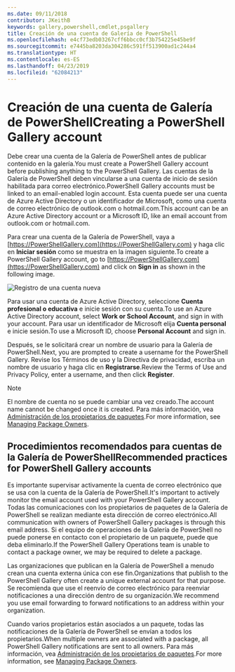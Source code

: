 ```yaml
---
ms.date: 09/11/2018
contributor: JKeithB
keywords: gallery,powershell,cmdlet,psgallery
title: Creación de una cuenta de Galería de PowerShell
ms.openlocfilehash: e4cf73edb03267cff6bbcc0cf3b754225e45be9f
ms.sourcegitcommit: e7445ba8203da304286c591ff513900ad1c244a4
ms.translationtype: HT
ms.contentlocale: es-ES
ms.lasthandoff: 04/23/2019
ms.locfileid: "62084213"
---
```

# <a name="creating-a-powershell-gallery-account"></a><span data-ttu-id="e3361-103">Creación de una cuenta de Galería de PowerShell</span><span class="sxs-lookup"><span data-stu-id="e3361-103">Creating a PowerShell Gallery account</span></span>

<span data-ttu-id="e3361-104">Debe crear una cuenta de la Galería de PowerShell antes de publicar contenido en la galería.</span><span class="sxs-lookup"><span data-stu-id="e3361-104">You must create a PowerShell Gallery account before publishing anything to the PowerShell Gallery.</span></span>
<span data-ttu-id="e3361-105">Las cuentas de la Galería de PowerShell deben vincularse a una cuenta de inicio de sesión habilitada para correo electrónico.</span><span class="sxs-lookup"><span data-stu-id="e3361-105">PowerShell Gallery accounts must be linked to an email-enabled login account.</span></span> <span data-ttu-id="e3361-106">Esta cuenta puede ser una cuenta de Azure Active Directory o un identificador de Microsoft, como una cuenta de correo electrónico de outlook.com o hotmail.com.</span><span class="sxs-lookup"><span data-stu-id="e3361-106">This account can be an Azure Active Directory account or a Microsoft ID, like an email account from outlook.com or hotmail.com.</span></span>

<span data-ttu-id="e3361-107">Para crear una cuenta de la Galería de PowerShell, vaya a [https://PowerShellGallery.com](https://PowerShellGallery.com) y haga clic en **Iniciar sesión** como se muestra en la imagen siguiente.</span><span class="sxs-lookup"><span data-stu-id="e3361-107">To create a PowerShell Gallery account, go to [https://PowerShellGallery.com](https://PowerShellGallery.com) and click on **Sign in** as shown in the following image.</span></span>

![Registro de una cuenta nueva](../../Images/CreateAccount-Register.png)

<span data-ttu-id="e3361-109">Para usar una cuenta de Azure Active Directory, seleccione **Cuenta profesional o educativa** e inicie sesión con su cuenta.</span><span class="sxs-lookup"><span data-stu-id="e3361-109">To use an Azure Active Directory account, select **Work or School Account**, and sign in with your account.</span></span> <span data-ttu-id="e3361-110">Para usar un identificador de Microsoft elija **Cuenta personal** e inicie sesión.</span><span class="sxs-lookup"><span data-stu-id="e3361-110">To use a Microsoft ID, choose **Personal Account** and sign in.</span></span>

<span data-ttu-id="e3361-111">Después, se le solicitará crear un nombre de usuario para la Galería de PowerShell.</span><span class="sxs-lookup"><span data-stu-id="e3361-111">Next, you are prompted to create a username for the PowerShell Gallery.</span></span> <span data-ttu-id="e3361-112">Revise los Términos de uso y la Directiva de privacidad, escriba un nombre de usuario y haga clic en **Registrarse**.</span><span class="sxs-lookup"><span data-stu-id="e3361-112">Review the Terms of Use and Privacy Policy, enter a username, and then click **Register**.</span></span>

> [!NOTE]
> <span data-ttu-id="e3361-113">El nombre de cuenta no se puede cambiar una vez creado.</span><span class="sxs-lookup"><span data-stu-id="e3361-113">The account name cannot be changed once it is created.</span></span> <span data-ttu-id="e3361-114">Para más información, vea [Administración de los propietarios de paquetes](managing-package-owners.md).</span><span class="sxs-lookup"><span data-stu-id="e3361-114">For more information, see [Managing Package Owners](managing-package-owners.md).</span></span>

## <a name="recommended-practices-for-powershell-gallery-accounts"></a><span data-ttu-id="e3361-115">Procedimientos recomendados para cuentas de la Galería de PowerShell</span><span class="sxs-lookup"><span data-stu-id="e3361-115">Recommended practices for PowerShell Gallery accounts</span></span>

<span data-ttu-id="e3361-116">Es importante supervisar activamente la cuenta de correo electrónico que se usa con la cuenta de la Galería de PowerShell.</span><span class="sxs-lookup"><span data-stu-id="e3361-116">It's important to actively monitor the email account used with your PowerShell Gallery account.</span></span> <span data-ttu-id="e3361-117">Todas las comunicaciones con los propietarios de paquetes de la Galería de PowerShell se realizan mediante esta dirección de correo electrónico.</span><span class="sxs-lookup"><span data-stu-id="e3361-117">All communication with owners of PowerShell Gallery packages is through this email address.</span></span> <span data-ttu-id="e3361-118">Si el equipo de operaciones de la Galería de PowerShell no puede ponerse en contacto con el propietario de un paquete, puede que deba eliminarlo.</span><span class="sxs-lookup"><span data-stu-id="e3361-118">If the PowerShell Gallery Operations team is unable to contact a package owner, we may be required to delete a package.</span></span>

<span data-ttu-id="e3361-119">Las organizaciones que publican en la Galería de PowerShell a menudo crean una cuenta externa única con ese fin.</span><span class="sxs-lookup"><span data-stu-id="e3361-119">Organizations that publish to the PowerShell Gallery often create a unique external account for that purpose.</span></span> <span data-ttu-id="e3361-120">Se recomienda que use el reenvío de correo electrónico para reenviar notificaciones a una dirección dentro de su organización.</span><span class="sxs-lookup"><span data-stu-id="e3361-120">We recommend you use email forwarding to forward notifications to an address within your organization.</span></span>

<span data-ttu-id="e3361-121">Cuando varios propietarios están asociados a un paquete, todas las notificaciones de la Galería de PowerShell se envían a todos los propietarios.</span><span class="sxs-lookup"><span data-stu-id="e3361-121">When multiple owners are associated with a package, all PowerShell Gallery notifications are sent to all owners.</span></span> <span data-ttu-id="e3361-122">Para más información, vea [Administración de los propietarios de paquetes](managing-package-owners.md).</span><span class="sxs-lookup"><span data-stu-id="e3361-122">For more information, see [Managing Package Owners](managing-package-owners.md).</span></span>
